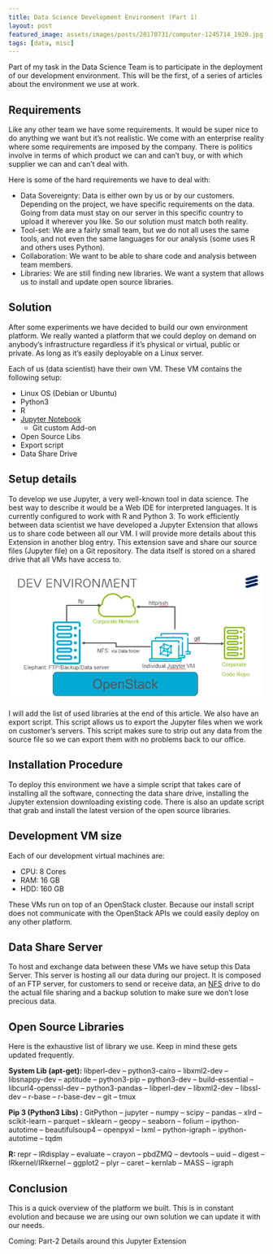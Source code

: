```yaml
---
title: Data Science Development Environment (Part 1)
layout: post
featured_image: assets/images/posts/20170731/computer-1245714_1920.jpg
tags: [data, misc]
---
```

Part of my task in the Data Science Team is to participate in the deployment of our development environment. This will be the first, of a series of articles about the environment we use at work.

<!--more-->

## Requirements

Like any other team we have some requirements. It would be super nice to do anything we want but it&#8217;s not realistic. We come with an enterprise reality where some requirements are imposed by the company. There is politics involve in terms of which product we can and can&#8217;t buy, or with which supplier we can and can&#8217;t deal with.

Here is some of the hard requirements we have to deal with:

* Data Sovereignty: Data is either own by us or by our customers. Depending on the project, we have specific requirements on the data. Going from data must stay on our server in this specific country to upload it wherever you like. So our solution must match both reality.
* Tool-set: We are a fairly small team, but we do not all uses the same tools, and not even the same languages for our analysis (some uses R and others uses Python).
* Collaboration: We want to be able to share code and analysis between team members.
* Libraries: We are still finding new libraries. We want a system that allows us to install and update open source libraries.

## Solution

After some experiments we have decided to build our own environment platform. We really wanted a platform that we could deploy on demand on anybody&#8217;s infrastructure regardless if it&#8217;s physical or virtual, public or private. As long as it&#8217;s easily deployable on a Linux server.

Each of us (data scientist) have their own VM. These VM contains the following setup:

* Linux OS (Debian or Ubuntu)
* Python3
* R
* [Jupyter Notebook](http://jupyter.org/)
  * Git custom Add-on
* Open Source Libs
* Export script
* Data Share Drive

## Setup details

To develop we use Jupyter, a very well-known tool in data science. The best way to describe it would be a Web IDE for interpreted languages. It is currently configured to work with R and Python 3. To work efficiently between data scientist we have developed a Jupyter Extension that allows us to share code between all our VM. I will provide more details about this Extension in another blog entry. This extension save and share our source files (Jupyter file) on a Git repository. The data itself is stored on a shared drive that all VMs have access to.

![eric_archi](assets/images/posts/20170731/eric_archi.png#center)

I will add the list of used libraries at the end of this article. We also have an export script. This script allows us to export the Jupyter files when we work on customer&#8217;s servers. This script makes sure to strip out any data from the source file so we can export them with no problems back to our office.

## Installation Procedure

To deploy this environment we have a simple script that takes care of installing all the software, connecting the data share drive, installing the Jupyter extension downloading existing code. There is also an update script that grab and install the latest version of the open source libraries.

## Development VM size

Each of our development virtual machines are:

* CPU: 8 Cores
* RAM: 16 GB
* HDD: 160 GB

These VMs run on top of an OpenStack cluster. Because our install script does not communicate with the OpenStack APIs we could easily deploy on any other platform.

## Data Share Server

To host and exchange data between these VMs we have setup this Data Server. This server is hosting all our data during our project. It is composed of an FTP server, for customers to send or receive data, an [NFS](https://en.wikipedia.org/wiki/Network_File_System) drive to do the actual file sharing and a backup solution to make sure we don&#8217;t lose precious data.

## Open Source Libraries

Here is the exhaustive list of library we use. Keep in mind these gets updated frequently.

**System Lib (apt-get):** libperl-dev &#8211; python3-cairo &#8211; libxml2-dev &#8211; libsnappy-dev &#8211; aptitude &#8211; python3-pip &#8211; python3-dev &#8211; build-essential &#8211; libcurl4-openssl-dev &#8211; python3-pandas &#8211; libperl-dev &#8211; libxml2-dev &#8211; libssl-dev &#8211; r-base &#8211; r-base-dev &#8211; git &#8211; tmux

**Pip 3 (Python3 Libs) :** GitPython &#8211; jupyter &#8211; numpy &#8211; scipy &#8211; pandas &#8211; xlrd &#8211; scikit-learn &#8211; parquet &#8211; sklearn &#8211; geopy &#8211; seaborn &#8211; folium &#8211; ipython-autotime &#8211; beautifulsoup4 &#8211; openpyxl &#8211; lxml &#8211; python-igraph &#8211; ipython-autotime &#8211; tqdm

**R:** repr &#8211; IRdisplay &#8211; evaluate &#8211; crayon &#8211; pbdZMQ &#8211; devtools &#8211; uuid &#8211; digest &#8211; IRkernel/IRkernel &#8211; ggplot2 &#8211; plyr &#8211; caret &#8211; kernlab &#8211; MASS &#8211; igraph

## Conclusion

This is a quick overview of the platform we built. This is in constant evolution and because we are using our own solution we can update it with our needs.

Coming: Part-2 Details around this Jupyter Extension
